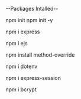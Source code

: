 
--Packages Intalled--


npm init
npm init -y

npm i express

npm i ejs

npm install method-override

npm i dotenv

npm i express-session

npm i bcrypt  


